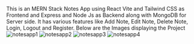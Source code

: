 This is an MERN Stack Notes App using React Vite and Tailwind CSS as Frontend and Express and Node Js as Backend along with MongoDB for Server side.
It has various features like Add Note, Edit Note, Delete Note, Login, Logout and Register.
Below are the Images displaying the Project
![notesapp1](https://github.com/user-attachments/assets/9e43c669-2ef2-4c6a-aaab-be902c3e3db4)
![notesapp2](https://github.com/user-attachments/assets/ac94c044-577c-428e-b3da-124cf7c33676)
![notesapp3](https://github.com/user-attachments/assets/21b4ce8d-73fe-4973-92db-aeb17a372c88)
![notesapp4](https://github.com/user-attachments/assets/2840ce10-af06-4957-ad9d-45277477c46c)



